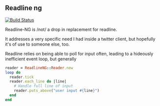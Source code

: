 ## Readline ng

[![Build Status](https://secure.travis-ci.org/richoH/readline-ng.png?branch=master)](http://travis-ci.org/richoH/readline-ng)

Readline-NG is /not/ a drop in replacement for readline.

It addresses a very specific need I had inside a twitter client, but
hopefully it's of use to someone else, too.

Readline relies on being able to poll for input often, leading to a
hideously inefficient event loop, but generally
```ruby
reader = ReadlineNG::Reader.new
loop do
  reader.tick
  reader.each_line do |line|
    # Handle full line of input
    reader.puts_above("user input #{line}")
  end
end
```

